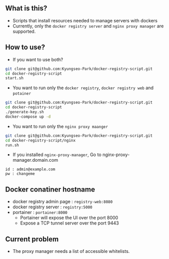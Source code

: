 ## What is this?
 - Scripts that install resources needed to manage servers with dockers
 - Currently, only the `docker registry server` and `nginx proxy manager` are supported.

## How to use?
 - If you want to use both?
 ``` bash
git clone git@github.com:Kyungseo-Park/docker-registry-script.git
cd docker-registry-script
start.sh
```

 - You want to run only the `docker registry`, `docker registry web` and `potainer`
``` bash
git clone git@github.com:Kyungseo-Park/docker-registry-script.git
cd docker-registry-script
./generate-key.sh
docker-compose up -d
```

 - You want to run only the `nginx proxy maanger`
 ``` bash
git clone git@github.com:Kyungseo-Park/docker-registry-script.git
cd docker-registry-script/nginx
run.sh
```

 - If you installed `nginx-proxy-manager`,
Go to nginx-proxy-manager.domain.com
```text 
id : admin@example.com
pw : changeme
```

## Docker conatiner hostname 
 - docker registry admin page : `registry-web:8080`
 - docker registry server : `registry:5000`
 - portainer : `portainer:8000`
    - Portainer will expose the UI over the port 8000
    - Expose a TCP tunnel server over the port 9443

## Current problem
 - The proxy manager needs a list of accessible whitelists.
